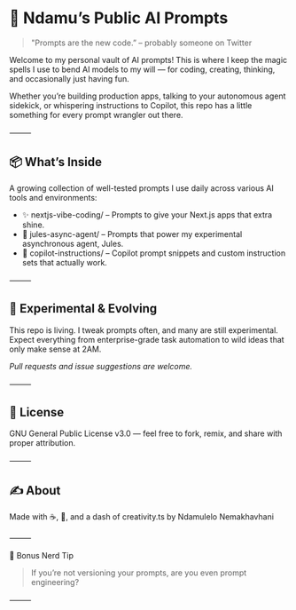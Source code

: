 # 🤖 Ndamu’s Public AI Prompts

> "Prompts are the new code.” – probably someone on Twitter

Welcome to my personal vault of AI prompts! This is where I keep the magic spells I use to bend AI models to my will — for coding, creating, thinking, and occasionally just having fun.

Whether you’re building production apps, talking to your autonomous agent sidekick, or whispering instructions to Copilot, this repo has a little something for every prompt wrangler out there.

⸻

## 📦 What’s Inside

A growing collection of well-tested prompts I use daily across various AI tools and environments:

-	✨ nextjs-vibe-coding/ – Prompts to give your Next.js apps that extra shine.
-	🤖 jules-async-agent/ – Prompts that power my experimental asynchronous agent, Jules.
-	🧠 copilot-instructions/ – Copilot prompt snippets and custom instruction sets that actually work.

⸻

## 🧪 Experimental & Evolving

This repo is living. I tweak prompts often, and many are still experimental. Expect everything from enterprise-grade task automation to wild ideas that only make sense at 2AM.

*Pull requests and issue suggestions are welcome.*

⸻

## 📜 License

GNU General Public License v3.0 — feel free to fork, remix, and share with proper attribution.

⸻

## ✍️ About

Made with ☕, 🤘, and a dash of creativity.ts
by Ndamulelo Nemakhavhani

⸻

🚀 Bonus Nerd Tip

> If you’re not versioning your prompts, are you even prompt engineering?

⸻
